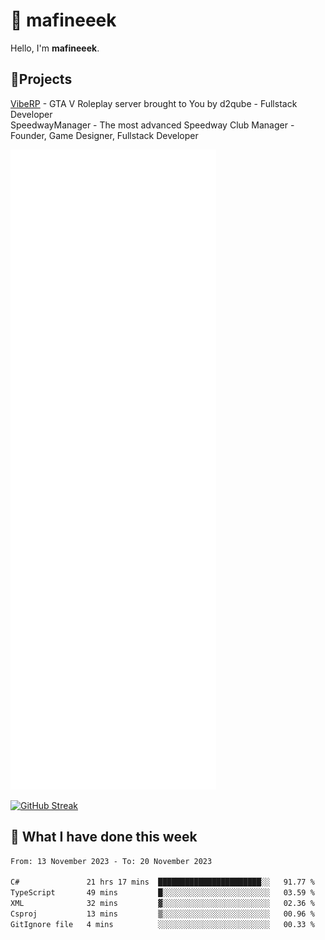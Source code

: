 # 👋 mafineeek
Hello, I'm **mafineeek**.

## 📝Projects

[VibeRP](https://v-rp.pl) - GTA V Roleplay server brought to You by d2qube - Fullstack Developer<br/>
SpeedwayManager - The most advanced Speedway Club Manager - Founder, Game Designer, Fullstack Developer


![](./github-metrics.svg)

[![GitHub Streak](https://streak-stats.demolab.com/?user=mafineeek)](https://git.io/streak-stats)

## 📰 What I have done this week
<!--START_SECTION:waka-->

```txt
From: 13 November 2023 - To: 20 November 2023

C#               21 hrs 17 mins  ███████████████████████░░   91.77 %
TypeScript       49 mins         █░░░░░░░░░░░░░░░░░░░░░░░░   03.59 %
XML              32 mins         ▓░░░░░░░░░░░░░░░░░░░░░░░░   02.36 %
Csproj           13 mins         ▒░░░░░░░░░░░░░░░░░░░░░░░░   00.96 %
GitIgnore file   4 mins          ░░░░░░░░░░░░░░░░░░░░░░░░░   00.33 %
```

<!--END_SECTION:waka-->
